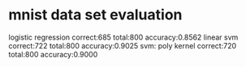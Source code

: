 mnist data set evaluation
=====

logistic regression correct:685 total:800 accuracy:0.8562
linear svm correct:722 total:800 accuracy:0.9025
svm: poly kernel correct:720 total:800 accuracy:0.9000

